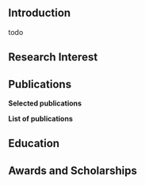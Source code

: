 ## Introduction

todo

## Research Interest

## Publications

**Selected publications**

**List of publications**

## Education

## Awards and Scholarships
